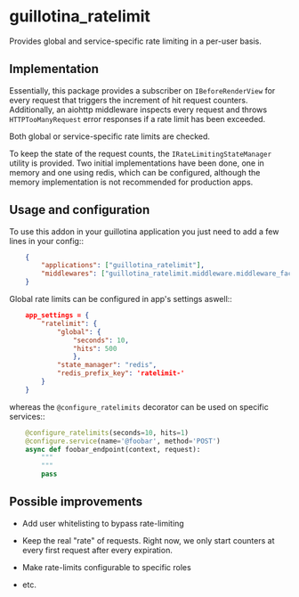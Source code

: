 # guillotina_ratelimit

Provides global and service-specific rate limiting in a per-user
basis.

## Implementation

Essentially, this package provides a subscriber on `IBeforeRenderView`
for every request that triggers the increment of hit request
counters. Additionally, an aiohttp middleware inspects every request
and throws `HTTPTooManyRequest` error responses if a rate limit has
been exceeded.

Both global or service-specific rate limits are checked.

To keep the state of the request counts, the
`IRateLimitingStateManager` utility is provided. Two initial
implementations have been done, one in memory and one using redis,
which can be configured, although the memory implementation is not
recommended for production apps.


## Usage and configuration

To use this addon in your guillotina application you just need to add
a few lines in your config::

``` json
    {
        "applications": ["guillotina_ratelimit"],
        "middlewares": ["guillotina_ratelimit.middleware.middleware_factory"]
    }
```

Global rate limits can be configured in app's settings aswell::

``` json
    app_settings = {
        "ratelimit": {
            "global": {
                "seconds": 10,
                "hits": 500
                },
            "state_manager": "redis",
            "redis_prefix_key": 'ratelimit-'
        }
    }

```

whereas the `@configure_ratelimits` decorator can be used on specific
services::

``` python
    @configure_ratelimits(seconds=10, hits=1)
    @configure.service(name='@foobar', method='POST')
    async def foobar_endpoint(context, request):
        """
        """
        pass
```

## Possible improvements

- Add user whitelisting to bypass rate-limiting

- Keep the real "rate" of requests. Right now, we only start counters
  at every first request after every expiration.

- Make rate-limits configurable to specific roles

- etc.
